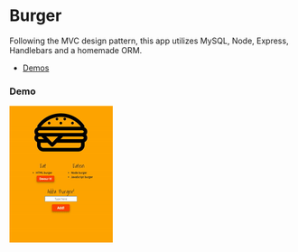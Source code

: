 # Burger
Following the MVC design pattern, this app utilizes MySQL, Node, Express, Handlebars and a homemade ORM.

* [Demos](#demo)

### <a name="demo">Demo
![Burger App](/public/assets/img/burger.gif)